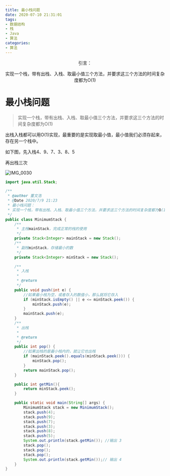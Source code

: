 ```yaml
---
title: 最小栈问题
date: 2020-07-10 21:31:01
tags:
- 数据结构
- 栈
- Java
- 算法
categories:
- 算法
---
```


<center>
引言： 

实现一个栈，带有出栈、入栈、取最小值三个方法，并要求这三个方法的时间复杂度都为O(1)

</center>

<!-- more -->

# 最小栈问题

> 实现一个栈，带有出栈、入栈、取最小值三个方法，并要求这三个方法的时间复杂度都为O(1)

出栈入栈都可以用O(1)实现，最重要的是实现取最小值，最小值我们必须存起来，存在另一个栈中。

如下图，先入栈4、9、7、3、8、5

再出栈三次

![IMG_0030](http://img.yesmylord.cn/IMG_0030.PNG/999)

```java
import java.util.Stack;

/**
 * @author 董文浩
 * @Date 2020/7/9 21:23
 * 最小栈问题：
 * 实现一个栈，带有出栈、入栈、取最小值三个方法，并要求这三个方法的时间复杂度都为O(1)
 */
public class MinimumStack {
    /**
     * 主栈mainStack，完成正常的栈的使用
     */
    private Stack<Integer> mainStack = new Stack();
    /**
     * 副栈minStack，存储最小的数
     */
    private Stack<Integer> minStack = new Stack();

    /**
     * 入栈
     *
     * @return
     */
    public void push(int e) {
        //如果最小栈为空，或者存入的数值小，那么就将它存入
        if (minStack.isEmpty() || e <= minStack.peek()) {
            minStack.push(e);
        }
        mainStack.push(e);
    }
    /**
     * 出栈
     *
     * @return
     */
    public int pop() {
        //如果出栈的是最小栈内的，就让它也出栈
        if (mainStack.peek().equals(minStack.peek())) {
            minStack.pop();
        }
        return mainStack.pop();
    }

    public int getMin(){
        return minStack.peek();
    }

    public static void main(String[] args) {
        MinimumStack stack = new MinimumStack();
        stack.push(4);
        stack.push(9);
        stack.push(7);
        stack.push(3);
        stack.push(8);
        stack.push(5);
        System.out.println(stack.getMin()); //输出 3
        stack.pop();
        stack.pop();
        stack.pop();
        System.out.println(stack.getMin());// 输出 4
    }
}

```

